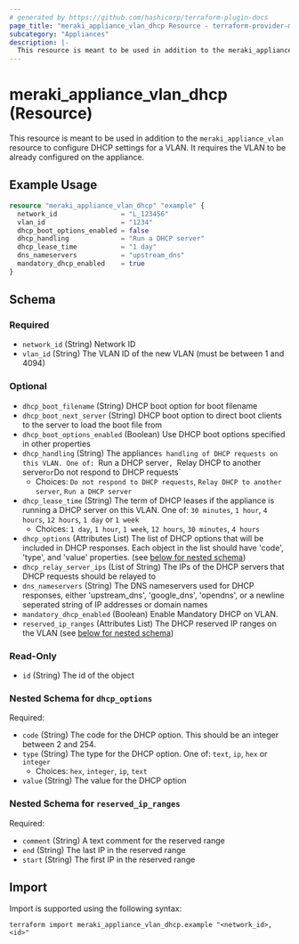 ```yaml
---
# generated by https://github.com/hashicorp/terraform-plugin-docs
page_title: "meraki_appliance_vlan_dhcp Resource - terraform-provider-meraki"
subcategory: "Appliances"
description: |-
  This resource is meant to be used in addition to the meraki_appliance_vlan resource to configure DHCP settings for a VLAN. It requires the VLAN to be already configured on the appliance.
---
```


# meraki_appliance_vlan_dhcp (Resource)

This resource is meant to be used in addition to the `meraki_appliance_vlan` resource to configure DHCP settings for a VLAN. It requires the VLAN to be already configured on the appliance.

## Example Usage

```terraform
resource "meraki_appliance_vlan_dhcp" "example" {
  network_id                = "L_123456"
  vlan_id                   = "1234"
  dhcp_boot_options_enabled = false
  dhcp_handling             = "Run a DHCP server"
  dhcp_lease_time           = "1 day"
  dns_nameservers           = "upstream_dns"
  mandatory_dhcp_enabled    = true
}
```

<!-- schema generated by tfplugindocs -->
## Schema

### Required

- `network_id` (String) Network ID
- `vlan_id` (String) The VLAN ID of the new VLAN (must be between 1 and 4094)

### Optional

- `dhcp_boot_filename` (String) DHCP boot option for boot filename
- `dhcp_boot_next_server` (String) DHCP boot option to direct boot clients to the server to load the boot file from
- `dhcp_boot_options_enabled` (Boolean) Use DHCP boot options specified in other properties
- `dhcp_handling` (String) The appliance`s handling of DHCP requests on this VLAN. One of: `Run a DHCP server`, `Relay DHCP to another server` or `Do not respond to DHCP requests`
  - Choices: `Do not respond to DHCP requests`, `Relay DHCP to another server`, `Run a DHCP server`
- `dhcp_lease_time` (String) The term of DHCP leases if the appliance is running a DHCP server on this VLAN. One of: `30 minutes`, `1 hour`, `4 hours`, `12 hours`, `1 day` or `1 week`
  - Choices: `1 day`, `1 hour`, `1 week`, `12 hours`, `30 minutes`, `4 hours`
- `dhcp_options` (Attributes List) The list of DHCP options that will be included in DHCP responses. Each object in the list should have 'code', 'type', and 'value' properties. (see [below for nested schema](#nestedatt--dhcp_options))
- `dhcp_relay_server_ips` (List of String) The IPs of the DHCP servers that DHCP requests should be relayed to
- `dns_nameservers` (String) The DNS nameservers used for DHCP responses, either 'upstream_dns', 'google_dns', 'opendns', or a newline seperated string of IP addresses or domain names
- `mandatory_dhcp_enabled` (Boolean) Enable Mandatory DHCP on VLAN.
- `reserved_ip_ranges` (Attributes List) The DHCP reserved IP ranges on the VLAN (see [below for nested schema](#nestedatt--reserved_ip_ranges))

### Read-Only

- `id` (String) The id of the object

<a id="nestedatt--dhcp_options"></a>
### Nested Schema for `dhcp_options`

Required:

- `code` (String) The code for the DHCP option. This should be an integer between 2 and 254.
- `type` (String) The type for the DHCP option. One of: `text`, `ip`, `hex` or `integer`
  - Choices: `hex`, `integer`, `ip`, `text`
- `value` (String) The value for the DHCP option


<a id="nestedatt--reserved_ip_ranges"></a>
### Nested Schema for `reserved_ip_ranges`

Required:

- `comment` (String) A text comment for the reserved range
- `end` (String) The last IP in the reserved range
- `start` (String) The first IP in the reserved range

## Import

Import is supported using the following syntax:

```shell
terraform import meraki_appliance_vlan_dhcp.example "<network_id>,<id>"
```
